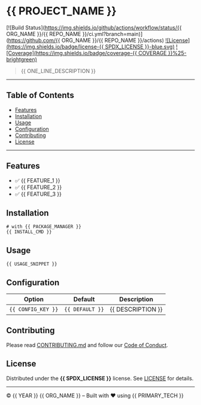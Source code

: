 # {{ PROJECT_NAME }}

[![Build Status](https://img.shields.io/github/actions/workflow/status/{{ ORG_NAME }}/{{ REPO_NAME }}/ci.yml?branch=main)](https://github.com/{{ ORG_NAME }}/{{ REPO_NAME }}/actions)
[![License](https://img.shields.io/badge/license-{{ SPDX_LICENSE }}-blue.svg)](LICENSE)
[![Coverage](https://img.shields.io/badge/coverage-{{ COVERAGE }}%25-brightgreen)](…)

> {{ ONE_LINE_DESCRIPTION }}

---

## Table of Contents
- [Features](#features)
- [Installation](#installation)
- [Usage](#usage)
- [Configuration](#configuration)
- [Contributing](#contributing)
- [License](#license)

---

## Features
- ✅ {{ FEATURE_1 }}
- ✅ {{ FEATURE_2 }}
- ✅ {{ FEATURE_3 }}

## Installation
    # with {{ PACKAGE_MANAGER }}
    {{ INSTALL_CMD }}

## Usage
    {{ USAGE_SNIPPET }}

## Configuration

| Option | Default | Description |
|--------|---------|-------------|
| `{{ CONFIG_KEY }}` | `{{ DEFAULT }}` | {{ DESCRIPTION }} |

## Contributing
Please read [CONTRIBUTING.md](CONTRIBUTING.md) and follow our [Code of Conduct](CODE_OF_CONDUCT.md).

## License
Distributed under the **{{ SPDX_LICENSE }}** license. See [LICENSE](LICENSE) for details.

---
© {{ YEAR }} {{ ORG_NAME }} – Built with ❤️ using {{ PRIMARY_TECH }}